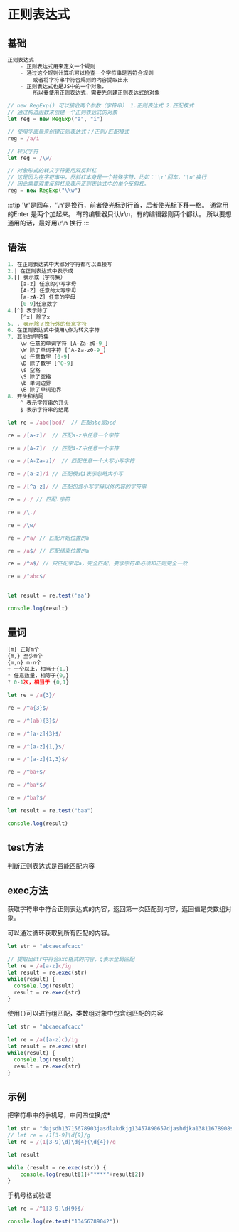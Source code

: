 # 正则表达式

## 基础

```js
正则表达式
    - 正则表达式用来定义一个规则
    - 通过这个规则计算机可以检查一个字符串是否符合规则
        或者将字符串中符合规则的内容提取出来
    - 正则表达式也是JS中的一个对象，
        所以要使用正则表达式，需要先创建正则表达式的对象
```

```js
// new RegExp() 可以接收两个参数（字符串） 1.正则表达式 2.匹配模式
// 通过构造函数来创建一个正则表达式的对象
let reg = new RegExp("a", "i") 

// 使用字面量来创建正则表达式：/正则/匹配模式
reg = /a/i
```


```js
// 转义字符
let reg = /\w/

// 对象形式的转义字符要用双反斜杠
// 这是因为在字符串中，反斜杠本身是一个特殊字符，比如：'\r'回车，'\n'换行
// 因此需要双重反斜杠来表示正则表达式中的单个反斜杠。
reg = new RegExp("\\w")
```

:::tip 
'\r'是回车，'\n'是换行，前者使光标到行首，后者使光标下移一格。 通常用的Enter 是两个加起来。 有的编辑器只认\r\n，有的编辑器则两个都认。 所以要想通用的话，最好用\r\n 换行
:::

## 语法

```js
1. 在正则表达式中大部分字符都可以直接写
2.| 在正则表达式中表示或
3.[] 表示或（字符集）
    [a-z] 任意的小写字母
    [A-Z] 任意的大写字母
    [a-zA-Z] 任意的字母
    [0-9]任意数字
4.[^] 表示除了
    [^x] 除了x
5. . 表示除了换行外的任意字符
6. 在正则表达式中使用\作为转义字符
7. 其他的字符集
    \w 任意的单词字符 [A-Za-z0-9_]
    \W 除了单词字符 [^A-Za-z0-9_]
    \d 任意数字 [0-9]
    \D 除了数字 [^0-9]
    \s 空格
    \S 除了空格
    \b 单词边界
    \B 除了单词边界
8. 开头和结尾
    ^ 表示字符串的开头
    $ 表示字符串的结尾
```

```js
let re = /abc|bcd/  // 匹配abc或bcd

re = /[a-z]/  // 匹配a-z中任意一个字符

re = /[A-Z]/  // 匹配A-Z中任意一个字符

re = /[A-Za-z]/  // 匹配任意一个大写小写字符

re = /[a-z]/i // 匹配模式i表示忽略大小写

re = /[^a-z]/ // 匹配包含小写字母以外内容的字符串

re = /./ // 匹配.字符

re = /\./  

re = /\w/

re = /^a/ // 匹配开始位置的a

re = /a$/ // 匹配结束位置的a

re = /^a$/ // 只匹配字母a，完全匹配，要求字符串必须和正则完全一致

re = /^abc$/


let result = re.test('aa')

console.log(result)
```

## 量词

```js
{m} 正好m个
{m,} 至少m个
{m,n} m-n个
+ 一个以上，相当于{1,}
* 任意数量，相等于{0,}
? 0-1次，相当于 {0,1}
```

```js
let re = /a{3}/

re = /^a{3}$/

re = /^(ab){3}$/

re = /^[a-z]{3}$/

re = /^[a-z]{1,}$/

re = /^[a-z]{1,3}$/

re = /^ba+$/

re = /^ba*$/

re = /^ba?$/

let result = re.test("baa")

console.log(result)
```

## test方法

判断正则表达式是否能匹配内容

## exec方法

获取字符串中符合正则表达式的内容，返回第一次匹配到内容，返回值是类数组对象。

可以通过循环获取到所有匹配的内容。

```js
let str = "abcaecafcacc"

// 提取出str中符合axc格式的内容，g表示全局匹配
let re = /a[a-z]c/ig
let result = re.exec(str)
while(result) {
  console.log(result)
  result = re.exec(str)
}
```

使用`()`可以进行组匹配，类数组对象中包含组匹配的内容

```js
let str = "abcaecafcacc"

let re = /a([a-z]c)/ig
let result = re.exec(str)
while(result) {
  console.log(result)
  result = re.exec(str)
}
```

## 示例

把字符串中的手机号，中间四位换成*

```js
let str = "dajsdh13715678903jasdlakdkjg13457890657djashdjka13811678908sdadsd"
// let re = /1[3-9]\d{9}/g
let re = /(1[3-9]\d)\d{4}(\d{4})/g

let result

while (result = re.exec(str)) {
    console.log(result[1]+"****"+result[2])
}
```

手机号格式验证

```js
let re = /^1[3-9]\d{9}$/

console.log(re.test("13456789042"))
```